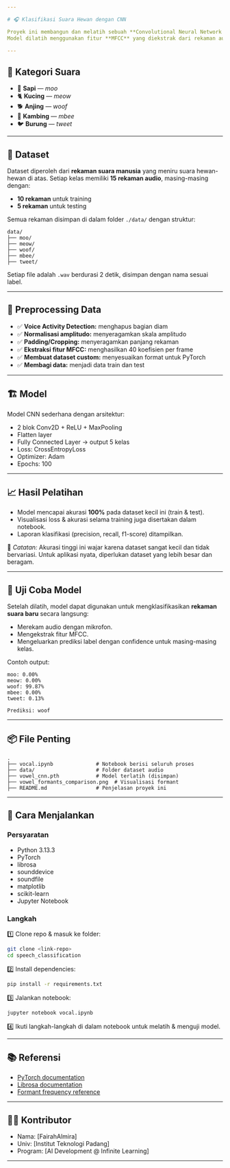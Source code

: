 ```yaml
---

# 🎧 Klasifikasi Suara Hewan dengan CNN

Proyek ini membangun dan melatih sebuah **Convolutional Neural Network (CNN)** untuk mengklasifikasikan suara hewan yang ditiru manusia ke dalam 5 kategori.
Model dilatih menggunakan fitur **MFCC** yang diekstrak dari rekaman audio, dan diimplementasikan dengan **PyTorch**.

---
```


## 🐾 Kategori Suara

* 🐄 **Sapi** — *moo*
* 🐈 **Kucing** — *meow*
* 🐕 **Anjing** — *woof*
* 🐐 **Kambing** — *mbee*
* 🐦 **Burung** — *tweet*

---

## 📁 Dataset

Dataset diperoleh dari **rekaman suara manusia** yang meniru suara hewan-hewan di atas.
Setiap kelas memiliki **15 rekaman audio**, masing-masing dengan:

* **10 rekaman** untuk training
* **5 rekaman** untuk testing

Semua rekaman disimpan di dalam folder `./data/` dengan struktur:

```
data/
├── moo/
├── meow/
├── woof/
├── mbee/
├── tweet/
```

Setiap file adalah `.wav` berdurasi 2 detik, disimpan dengan nama sesuai label.

---

## 🔄 Preprocessing Data

- ✅ **Voice Activity Detection:** menghapus bagian diam  
- ✅ **Normalisasi amplitudo:** menyeragamkan skala amplitudo  
- ✅ **Padding/Cropping:** menyeragamkan panjang rekaman  
- ✅ **Ekstraksi fitur MFCC:** menghasilkan 40 koefisien per frame  
- ✅ **Membuat dataset custom:** menyesuaikan format untuk PyTorch  
- ✅ **Membagi data:** menjadi data train dan test
---

## 🏗️ Model

Model CNN sederhana dengan arsitektur:

* 2 blok Conv2D + ReLU + MaxPooling
* Flatten layer
* Fully Connected Layer → output 5 kelas
* Loss: CrossEntropyLoss
* Optimizer: Adam
* Epochs: 100

---

## 📈 Hasil Pelatihan

* Model mencapai akurasi **100%** pada dataset kecil ini (train & test).
* Visualisasi loss & akurasi selama training juga disertakan dalam notebook.
* Laporan klasifikasi (precision, recall, f1-score) ditampilkan.

📌 *Catatan:*
Akurasi tinggi ini wajar karena dataset sangat kecil dan tidak bervariasi. Untuk aplikasi nyata, diperlukan dataset yang lebih besar dan beragam.

---

## 🚀 Uji Coba Model

Setelah dilatih, model dapat digunakan untuk mengklasifikasikan **rekaman suara baru** secara langsung:

* Merekam audio dengan mikrofon.
* Mengekstrak fitur MFCC.
* Mengeluarkan prediksi label dengan confidence untuk masing-masing kelas.

Contoh output:

```
moo: 0.00%
meow: 0.00%
woof: 99.87%
mbee: 0.00%
tweet: 0.13%

Prediksi: woof
```

---

## 📦 File Penting

```
.
├── vocal.ipynb              # Notebook berisi seluruh proses
├── data/                    # Folder dataset audio
├── vowel_cnn.pth            # Model terlatih (disimpan)
├── vowel_formants_comparison.png  # Visualisasi formant
├── README.md                # Penjelasan proyek ini
```

---

## 📝 Cara Menjalankan

### Persyaratan

* Python 3.13.3
* PyTorch
* librosa
* sounddevice
* soundfile
* matplotlib
* scikit-learn
* Jupyter Notebook

### Langkah

1️⃣ Clone repo & masuk ke folder:

```bash
git clone <link-repo>
cd speech_classification
```

2️⃣ Install dependencies:

```bash
pip install -r requirements.txt
```

3️⃣ Jalankan notebook:

```bash
jupyter notebook vocal.ipynb
```

4️⃣ Ikuti langkah-langkah di dalam notebook untuk melatih & menguji model.

---

## 📚 Referensi

* [PyTorch documentation](https://pytorch.org/docs/stable/index.html)
* [Librosa documentation](https://librosa.org/doc/latest/index.html)
* [Formant frequency reference](https://biomed.papers.upol.cz/pdfs/bio/2007/02/31.pdf)

---

## 👨‍💻 Kontributor

* Nama: \[FairahAlmira]
* Univ: \[Institut Teknologi Padang]
* Program: \[AI Development @ Infinite Learning]

---

